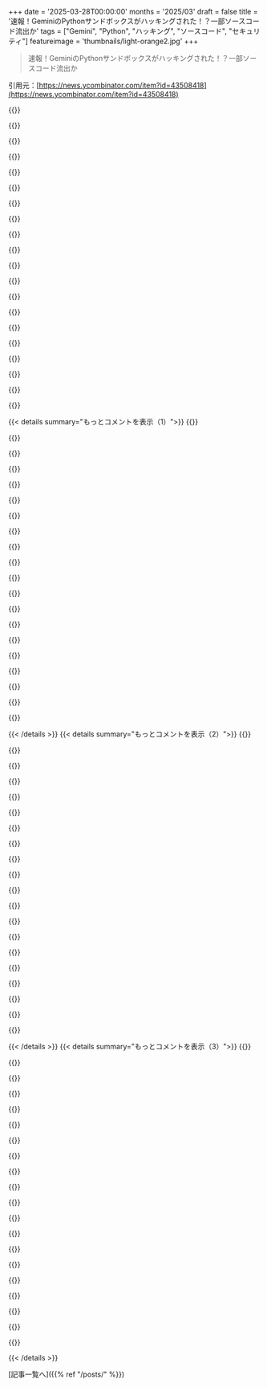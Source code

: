 +++
date = '2025-03-28T00:00:00'
months = '2025/03'
draft = false
title = '速報！GeminiのPythonサンドボックスがハッキングされた！？一部ソースコード流出か'
tags = ["Gemini", "Python", "ハッキング", "ソースコード", "セキュリティ"]
featureimage = 'thumbnails/light-orange2.jpg'
+++

> 速報！GeminiのPythonサンドボックスがハッキングされた！？一部ソースコード流出か

引用元：[https://news.ycombinator.com/item?id=43508418](https://news.ycombinator.com/item?id=43508418)

{{<matomeQuote body="マジか、俺が担当してるシステムじゃん！なんか質問あったら気軽にどうぞ。あくまで個人的な意見で、会社の公式見解じゃないから。" userName="topsycatt" createdAt="2025-03-28T18:34:16" color="">}}

{{<matomeQuote body="サンドボックス環境って結構頻繁に作ったり壊したりするんじゃない？どれくらいの速さで作れるの？<br>必要な時に作るのか、それとも前もって用意してる？<br>もし必要な時に作るなら、ZFSスナップショットで高速化できるか試したことある？" userName="ryao" createdAt="2025-03-28T22:25:11" color="#ff33a1">}}

{{<matomeQuote body="返信遅れてごめん！<br>記事にも書いてある通り、gVisor使ってるんだよね。checkpoint_restoreって機能がマジ優秀で、サンドボックスの起動がめちゃくちゃ速いんだ。ファイルシステムはCoW overlayだし。" userName="topsycatt" createdAt="2025-04-01T14:26:49" color="#ff5733">}}

{{<matomeQuote body="返信ありがと。gVisorの説明を読み間違えてたわ。システムの保護じゃなくて、サンドボックスのファイルシステムを管理するツールだったんだね。面白いツールだ。" userName="ryao" createdAt="2025-04-02T05:11:47" color="#ff5733">}}

{{<matomeQuote body="ZFSって何？Googleのツールっぽくないけど。" userName="dullcrisp" createdAt="2025-03-29T14:43:24" color="">}}

{{<matomeQuote body="https://en.wikipedia.org/wiki/ZFS<br>簡単に言うとファイルシステムだよ。" userName="x-complexity" createdAt="2025-03-29T15:08:09" color="">}}

{{<matomeQuote body="うわー、ZFS信者が来るぞ。" userName="2OEH8eoCRo0" createdAt="2025-03-29T14:46:52" color="">}}

{{<matomeQuote body="ZFS使ってるけど、サンドボックスの状況とは全然違うんじゃない？なんでそれが最適なの？" userName="luke-stanley" createdAt="2025-03-29T09:02:34" color="">}}

{{<matomeQuote body="サンドボックス作る時って毎回ファイル配置するでしょ。ZFS clonesなら同じファイルを何度も参照できるから、環境を作るために必要なメモリ書き込み量が最小限になるんだ。例えばサンドボックスが1GBで、clone操作が1MB以下の書き込みで済むなら、環境を作るための書き込みが1000分の1以下になる。<br>ZFS ARCは同じファイルの読み込みを同じものとして扱うはず。でも普通の作り方だと、ファイルはユニークなものとして扱われる。ZFSならファイルのコピーを1つだけキャッシュすればOK。メモリ使用量が劇的に減る。<br>＞もしZFS clonesを使用すると、Pythonの実行環境を作るのに毎回tarballを展開するよりも明らかに有利。" userName="ryao" createdAt="2025-03-29T17:25:37" color="#ff5c5c">}}

{{<matomeQuote body="さらに下のレイヤーで見ると、LVMスナップショットはファイルシステムに依存しない。" userName="o11c" createdAt="2025-03-29T17:39:36" color="">}}

{{<matomeQuote body="GeminiのインタラクティブなPythonサンドボックスって、思考モデルと相性悪いのかな？2.0 flashだと使えるけど、2.0 flash thinkingとか2.5 proだと使えないみたいなんだよね。" userName="hnuser123456" createdAt="2025-03-28T18:50:30" color="">}}

{{<matomeQuote body="いい質問だね！相性が悪いわけじゃなくて、フローをうまく調整する必要があるんだ。そのプロセスについてはあんまり言えないけど、可能性にはワクワクしてるよ！" userName="topsycatt" createdAt="2025-03-28T18:53:11" color="">}}

{{<matomeQuote body="なるほど、Geminiは思考プロセスの一部としてコードを実行できるんだね。今回の研究のターゲットはそのサンドボックスだったんだ。Gemini Canvasでのコード編集はColabにエクスポートするボタンがあるだけみたいだし。研究のスクショだとチャットで生成されたコードに実行ボタンがあるけど、今はないんだね。でも、期待してるよ。" userName="hnuser123456" createdAt="2025-03-28T19:00:32" color="#45d325">}}

{{<matomeQuote body="Canvasには、このサンドボックス（コンテナは違うけど）と、完全にクライアントサイドのものが混ざってるんだ。「実行」オプションは利用率が低かったから削除されたけど、データ分析のワークフローとか、拡張機能の実行とかにはまだ使われてるよ。基本的には、信頼できないコードをサーバーサイドで実行するための汎用サンドボックスなんだ。" userName="topsycatt" createdAt="2025-03-28T19:14:40" color="#785bff">}}

{{<matomeQuote body="コード例の一般的なクエリに対して、実行ボタンを復活させるように働きかけることはできないかな？人間の言葉の説明が、奇妙なコンピュータコードに変わり、結果の出力になるのを見れるのは、史上最強の教育ツールだと思うんだ。安全にできるなら、キラー機能だよ。" userName="hnuser123456" createdAt="2025-03-29T04:24:05" color="#ff33a1">}}

{{<matomeQuote body="もしかして、この論文読んだことある？<br>https://agent-gen.github.io/" userName="TechDebtDevin" createdAt="2025-03-29T05:23:13" color="">}}

{{<matomeQuote body="へー、いいね。俺もGoogle Bardにデータ可視化が追加された頃、同じようなことやったよ。コード実行機能が導入された時だと思うんだけど。一つ疑問だったのは、ユーザーの”grte”って何の略なんだろう…。ちなみに、ファイルシステムをスクレイピングするために使ったトリックはこれだよ。<br>https://embracethered.com/blog/posts/2024/exploring-google-b..." userName="wunderwuzzi23" createdAt="2025-03-28T22:29:22" color="">}}

{{<matomeQuote body="”runtime”は、Googleの社内ディストリビューションのlibc + binutilsで、モノリシックリポジトリ”google3”内でバイナリをリンクするために使われるんだ。OSからシステムライブラリを分離する必要があるのは、”google3 binaries”がワークステーションと本番サーバーの両方で実行可能であることを保証するため。ワークステーションとサーバーはそれぞれ独自のLinuxディストリビューションを持ってて、時間とともに変化する必要もあるからね。" userName="waych" createdAt="2025-03-29T00:59:18" color="#45d325">}}

{{<matomeQuote body="つまり、一部のツールは2007年くらいの古いglibcで動かざるを得なかったってことだね。" userName="saagarjha" createdAt="2025-03-29T07:56:30" color="">}}

{{<matomeQuote body="IIRC、Googleには、すべてのgoogle3バイナリを6か月以内にリビルドする必要があるポリシーがあるんだ。これにより、チームは古いバージョンのもの（glibcを含む）のサポートを段階的に廃止できる。grteは、移行期間を可能にするために、複数のバージョンをサイドバイサイドでインストールすることをサポートしている（記事中の”v5”）。" userName="waych" createdAt="2025-04-01T00:36:30" color="#45d325">}}

{{< details summary="もっとコメントを表示（1）">}}
{{<matomeQuote body="「Geminiをハッキングしてソースコードをリークした」って、今回の件を正確に表してると思う？" userName="fragmede" createdAt="2025-03-28T18:53:09" color="">}}

{{<matomeQuote body="Google側の人間だけど、タイトルは大げさかな。でも、それは作者の自由だよね。" userName="topsycatt" createdAt="2025-03-28T18:54:33" color="">}}

{{<matomeQuote body="サンドボックス化されたPHPコードって、いつになったら実行できるようになるんだろ？" userName="devdudect" createdAt="2025-03-28T19:07:08" color="">}}

{{<matomeQuote body="できるけど、優先順位が低いんだよね。PHPを使いたい特別な理由でもあるの？" userName="topsycatt" createdAt="2025-03-28T19:20:55" color="">}}

{{<matomeQuote body="＞but that's the author’s prerogative<br>それ、あなたが投稿したんじゃないですか。" userName="koakuma-chan" createdAt="2025-03-28T19:16:33" color="">}}

{{<matomeQuote body="記事のタイトルと全く同じタイトルでHNに投稿したけど、記事のタイトルを書いたのは僕じゃないよ。HNの投稿はリンク先の記事のタイトルと一致させるべきだよね。" userName="topsycatt" createdAt="2025-03-28T19:19:06" color="">}}

{{<matomeQuote body="実際は、誤解を招くタイトルを修正できるようにルールがあるんだ。「誤解を招く場合や、釣りタイトルでない限り、元のタイトルを使用してください。編集しないでください。」<br>https://news.ycombinator.com/newsguidelines.html<br>修正しました。<br>https://news.ycombinator.com/item?id=43509103<br>良心の呵責に感謝します！Googleで働いているから、誤解を招くタイトルを修正すると、利益相反だって批判される可能性があったからね。" userName="dang" createdAt="2025-03-28T19:29:48" color="#45d325">}}

{{<matomeQuote body="ハッカー？それともGoogleの人？" userName="seydor" createdAt="2025-03-28T18:52:54" color="">}}

{{<matomeQuote body="Googleの人だよ。" userName="topsycatt" createdAt="2025-03-28T18:53:26" color="">}}

{{<matomeQuote body="質問：OpenAIにシェアを奪われてるGoogle内部の雰囲気ってどんな感じ？まだOpenAIが勝ったとは言えないけど、Googleは多くのブレークスルーと研究を持っていたのに、シェアで先行してるよね。Googleの製品ポリシーに不満とかある？答えにくいなら答えなくても大丈夫だよ。" userName="onemoresoop" createdAt="2025-03-28T21:08:19" color="#ff5733">}}

{{<matomeQuote body="業界じゃ珍しい意見だけど、消費者にはよくあるよね。GoogleのFlash 2は、企業がOCRとか分類器とか使うのに一番コスパいいんだって。Gemini 2.5も発表されたし、Gemma 3もなかなか。プロダクトはイマイチだけど、技術はマジすごいし、業界でも結構使われてるみたい。個人的にはOpenAIとかAnthropicからGoogleに乗り換えたワークロードも結構あるよ。ただ、すごいモデル出しても、実験モードで出し惜しみしすぎなのが不満かな。" userName="mediaman" createdAt="2025-03-28T22:15:35" color="#ff5c5c">}}

{{<matomeQuote body="GoogleってAI以外にも色々やってる超巨大企業じゃん？　ローンチが遅いって不満もあるけど、マジですげえこと色々仕込んでるって期待してる人もいるし、AI/LLMとかマジどうでもいいって人も結構いるって感じかな。" userName="MyelinatedT" createdAt="2025-03-28T21:51:15" color="">}}

{{<matomeQuote body="昔はGoogleで働きたかったけど、今はどうかなー。ロンドンのオフィスにめっちゃいい庭作ったけど、アプリとかサービスのUXがマジで落ちてる気がする。基本的なミスとか、ありえないくらいヒドイ設計とか、例を挙げればキリがない。" userName="fennecbutt" createdAt="2025-03-29T03:27:25" color="">}}

{{<matomeQuote body="＞基本的なミスとかヒドイ設計とかって､これから改善できる余地があるってことじゃん？<br>昔はFAANGみたいな大企業で働きたかったけど、今はもういいかな。小さい会社だけど'大物'マネジメントがいるようなとこで働いてみて思った。競争激しいし、汚い手も使うし。エンジニアは何をどう作るか全然コントロールできない。無能なマネージャーが決めることばっかり。Architectって肩書はマネージャーの別名で、スキルとかマジ関係ない。今は成果がちゃんと見えて評価される小さい会社とかスタートアップがいいな。" userName="MoonGhost" createdAt="2025-03-29T07:31:01" color="">}}

{{<matomeQuote body="誰もマジで信じてないでしょ。OpenAIは消費者の注目集めてるかもしれないけど、Googleは開発者向けに一番優秀で、コスパ最強で、最速のモデルを提供してるじゃん。" userName="nikcub" createdAt="2025-03-28T21:54:58" color="#ff33a1">}}

{{<matomeQuote body="Googleの人って、数か月後にAssistantをこれに置き換えようとしてるのに、タイマーすら設定できないの気にしてないの？（タイマー設定したって言うけど、ネイティブの時計アプリと連携してないから、ウィンドウから離れたらマジで何も起こらないんだけど。）" userName="Mindwipe" createdAt="2025-03-28T18:49:21" color="#ff5c5c">}}

{{<matomeQuote body="みんな文句言ってるけど、マジで意味わからん。Geminiは100%タイマー設定できるし、Assistantより全然さりげないヒントでできるし。マジで普通に動くよ？なんでみんなできないって言うの？音楽も再生できるし、スマートライトの色も変えられるし。特別な設定とかした覚えもないんだけどな。Pixel 9 pro" userName="iury-sza" createdAt="2025-03-28T19:06:51" color="#785bff">}}

{{<matomeQuote body="マジで何もできない。特にEUの一部の国じゃ、もっと何もできない。タイマーもリマインダーも、カレンダーのイベントも。マジで全部ダメ。もしAssistant殺すなら、Appleに乗り換えるわ。マジで嫌だけど。" userName="7bit" createdAt="2025-03-28T19:06:07" color="">}}

{{<matomeQuote body="試してみたけど、＂Gemini Apps＂を有効にする必要があるね。でも、インタラクションの保存期間が3日じゃなくて3か月、18か月、36か月になるんだ。" userName="GrayShade" createdAt="2025-03-30T10:57:04" color="">}}

{{<matomeQuote body="アシスタントの声が欲しい。Geminiの声マジで嫌い。" userName="nosrepa" createdAt="2025-03-28T23:57:43" color="">}}


{{< /details >}}
{{< details summary="もっとコメントを表示（2）">}}
{{<matomeQuote body="似たようなこと、俺もやってるよ。ChatGPT Code Interpreterの内部ソースコードをGitHubにスクレイピングしてるんだ。→https://github.com/simonw/scrape-openai-code-interpreter　主にPythonのパッケージとかバージョンを確認するのに便利なんだよね。→https://github.com/simonw/scrape-openai-code-interpreter/blo…" userName="simonw" createdAt="2025-03-28T20:04:36" color="#45d325">}}

{{<matomeQuote body="普通にドキュメントにリスト公開して、自動更新するようにすればいいのにね。でも、秘密主義のためには秘密にしておくんだ。" userName="Zopieux" createdAt="2025-03-29T01:27:50" color="">}}

{{<matomeQuote body="秘密ってわけじゃないと思うけど。単に、誰も時間と労力をかけてやってないだけじゃないかな。" userName="aleksiy123" createdAt="2025-03-29T02:28:28" color="">}}

{{<matomeQuote body="それやるメリットって何？" userName="12345hn6789" createdAt="2025-03-29T12:46:24" color="">}}

{{<matomeQuote body="ドキュメントだよ。Code Interpreterでどんな問題が解決できるか、みんなが理解しやすくなる。現状、この機能の最高のドキュメントが、俺のハックで作ったGitHubリポジトリってのが笑える。" userName="simonw" createdAt="2025-03-29T22:57:56" color="#ff5c5c">}}

{{<matomeQuote body="それは良い指摘だね。担当者に話して、何かできるか確認してみるよ。" userName="topsycatt" createdAt="2025-04-01T14:30:11" color="">}}

{{<matomeQuote body="このパッケージリスト（とサンドボックスの制限）を使って、機能の分類を作ってみたよ。→https://gist.github.com/trbielec/a00a58fa97a232bef8984cc8d01…" userName="fudged71" createdAt="2025-03-29T17:58:17" color="#38d3d3">}}

{{<matomeQuote body="Geminiをハックしてソースコードをリークって言うけど、実際は“Googleのセキュリティチームの助けを借りてGeminiで遊んで、何もリークしなかった”ってことだよね。" userName="lqstuart" createdAt="2025-03-29T05:21:48" color="">}}

{{<matomeQuote body="この記事を読む前に、このコメントを読んでおけばよかった。" userName="worldsavior" createdAt="2025-04-02T14:22:59" color="">}}

{{<matomeQuote body="＞意図せず、機密性の高い内部プロトコルが流出した<br>GitHubにあるなら、そんなに機密じゃないんじゃない？→https://github.com/ezequielpereira/GAE-RCE/tree/master/proto…" userName="parliament32" createdAt="2025-03-28T21:48:01" color="">}}

{{<matomeQuote body="それも脆弱性を突いて公開されたんだよね。" userName="saagarjha" createdAt="2025-03-29T07:59:33" color="">}}

{{<matomeQuote body="でも、彼らがリーク/公開したわけじゃないってことじゃん。批判する意味ないよ。今回の脱出で機密写真がリークしたわけじゃないし。すでに公開されてたものを再公開しただけ。写真がAIに秘密で渡されたわけじゃないから、再公開しても秘密を侵害したことにはならないよね。Githubと変わらないじゃん。ちなみに俺はAI擁護派じゃないよ。AIは毎日何百万回も著作権侵害してると思ってる。" userName="Brian_K_White" createdAt="2025-03-29T15:16:06" color="#45d325">}}

{{<matomeQuote body="記事が批判してたんだよ。" userName="Brian_K_White" createdAt="2025-03-30T04:27:38" color="">}}

{{<matomeQuote body="記事が作者を批判してたってこと？よくわかんない。" userName="saagarjha" createdAt="2025-03-30T05:47:44" color="">}}

{{<matomeQuote body="記事かリークの作者が、リークによって極秘のプロトタイプが暴露されたって言ってたんだよ。<br>俺はそれを記事が間違ってるって言ってたんだけど、半分間違ってたわ。<br>AIが公開ソースから入手したものをAIが公開したと思ってたんだよね。そしたらAIが秘密を漏らしたことにはならないじゃん。でも、AIが内部情報を公開したのはリークだし、機密情報の公開になるわ。たとえ他の場所で同じものが公開されてたとしてもね。" userName="Brian_K_White" createdAt="2025-03-30T06:19:39" color="">}}

{{<matomeQuote body="ハッキングの定義が緩くなってるよね。これってsandboxが本来の役割を果たしてるだけで、機密情報が盗まれたわけじゃないじゃん…" userName="tgtweak" createdAt="2025-03-28T20:40:33" color="">}}

{{<matomeQuote body="クールな記事だね。でも、大きな脆弱性ってわけじゃないよね。Googleがセキュリティを意識してるってことなんだろうけど。(会社のポリシーで機密扱いになってるって言ってたから、カウントされるんだろうけど、明らかに脆弱性ってよりは「技術的に脆弱性」って感じがする。)" userName="bluelightning2k" createdAt="2025-03-28T21:23:35" color="">}}

{{<matomeQuote body="組み込みの”strings”コマンドでバイナリからファイル名を抽出するのって、ハッキング/クラッキングとは言えないよね。<br>皮肉なことにGeminiのソースコードを手に入れても価値はないかもね。でも、モデルの学習に使われたコーパスにアクセスできたら面白かったかも（多くの人が疑問に思ってるけど…）。" userName="jll29" createdAt="2025-03-28T20:38:26" color="#785bff">}}

{{<matomeQuote body="＞but if you had found/obtained access to the corpus that the model was pre-trained with, that would have been kind of interesting<br>＞定義上、その入力は重みに圧縮されるんだよね。LLMのトレーニングは基本的に一方通行の（非可逆な）圧縮だって証明があるはずだから、元に戻す方法はないんじゃないかな？" userName="dvt" createdAt="2025-03-28T22:17:14" color="">}}

{{<matomeQuote body="オリジナルじゃないけど、ほとんど何でもできるくらいのコピーって感じだな。LLMとか他のネットの歴史が示すように、そこまで劣化してないこと多いし。" userName="jdiff" createdAt="2025-03-29T00:29:14" color="#ff5733">}}


{{< /details >}}
{{< details summary="もっとコメントを表示（3）">}}
{{<matomeQuote body="こいつら、これらのproto descriptorとか、他の多くが7年前にgithubでリークされてたことに気づかなかったのかな？<br>＞https://github.com/ezequielpereira/GAE-RCE/tree/master/proto…”" userName="jeffbee" createdAt="2025-03-28T21:11:40" color="">}}

{{<matomeQuote body="Googleがかなりセキュアだってことがわかるのはマジでおもろい。ほとんどの会社はこんなにうまくいかないと思う。" userName="theLiminator" createdAt="2025-03-28T20:36:15" color="#ff5733">}}

{{<matomeQuote body="そうそう、記事にも”Google Security Teamの協力のもと”って書いてあるし、協力的な感じで、完全なブラックボックスハッキングってわけじゃないよね。" userName="kccqzy" createdAt="2025-03-28T21:02:42" color="#785bff">}}

{{<matomeQuote body="ラスベガスみたいな派手な場所でやってる”LLM bugSWAT”イベントは、積極的なセキュリティred teamingへのコミットメントの証だね。<br>なんでセキュリティカンファレンスはベガスに惹かれるんだろう。個人的にはカンファレンスやるにはマジで嫌な場所だと思う。" userName="commandersaki" createdAt="2025-03-29T00:47:05" color="">}}

{{<matomeQuote body="真面目すぎるやつらを排除するのはむしろ良いことじゃん。ベガスを嫌う人と、red teamingを嫌う人って結構被ってると思う（まともな人間が攻撃とか悪用のテクニックを知ってるわけない、みたいな）。" userName="lmm" createdAt="2025-03-29T07:28:34" color="">}}

{{<matomeQuote body="皮肉なことに、ベガスはゲーム会場で不正をするやつらに厳しい目を向けてるんだよね。運営側は攻撃に対してかなり攻撃的。<br>BSidesみたいなセキュリティカンファレンスは世界中で開催されてて、red teaming的な活動も受け入れられてる。ベガスから多様化して、ボルダーみたいな景色がいい場所がいいな。" userName="commandersaki" createdAt="2025-03-29T08:35:50" color="">}}

{{<matomeQuote body="イベントスペースとホテルが比較的安いからね。大規模なカンファレンスを開催できる都市を見つけるのは難しいんだよ。" userName="zem" createdAt="2025-03-29T01:03:50" color="#785bff">}}

{{<matomeQuote body="何がわからないの？ベガスは文字通りカンファレンスのために作られたんだよ。" userName="desmosxxx" createdAt="2025-03-29T01:15:41" color="#38d3d3">}}

{{<matomeQuote body="マジそれな。めっちゃわかる。" userName="hashstring" createdAt="2025-03-29T01:04:50" color="#ff5733">}}

{{<matomeQuote body="それ、自分で答えちゃってるじゃん。" userName="numbsafari" createdAt="2025-03-29T00:56:02" color="">}}

{{<matomeQuote body="reInventはベガスで開催中。" userName="scudsworth" createdAt="2025-03-29T01:28:44" color="">}}

{{<matomeQuote body="sandboxをハックしたけど、何もリークしてないってオチ。記事としては面白いけどね。" userName="ein0p" createdAt="2025-03-28T18:52:18" color="">}}

{{<matomeQuote body="sandboxにあった内部protoファイルをリークしたらしいよ。セキュリティチームはsandboxの中身を全部チェックして、機密情報はないって判断したんだけどね。どうやら、セキュリティレビューのプロセスがうまくいってなかったみたい。あとは、blaze build systemが優秀すぎて、手順を忘れちゃってたのかもね。" userName="kccqzy" createdAt="2025-03-28T18:56:18" color="#ff5c5c">}}

{{<matomeQuote body="＞that contained lots of internal proto files<br>Google Chromeにもあるけどね。" userName="charcircuit" createdAt="2025-03-28T19:52:25" color="">}}

{{<matomeQuote body="いやいや、レベルが違うって。Chromium固有のAPIエンドポイントのprotoファイルと、google3のprotoファイルがあるんだよ。後者はGoogleのサーバーサイドのアーキテクチャに関する秘密を暴露しかねないけど、前者はChromium関連のコンポーネントに関する情報だけ。" userName="kccqzy" createdAt="2025-03-28T21:05:37" color="#45d325">}}

{{<matomeQuote body="えー、リークされた情報を見たかったなー。まあいいか。ナイスな発見と分析！prompt injectionみたいな問題がLLMにとってどれだけ重要か、最近気づいたんだよね。ローカルLLMしか興味ないから関係ないと思ってたけど。AIエージェントがネットから情報を収集するときにハッキングされる可能性があるってことか。マジか、ヤバくね？" userName="fpgaminer" createdAt="2025-03-28T18:35:11" color="#45d325">}}

{{<matomeQuote body="＞reading the wrong thing from the wrong backalley of the internet, and suddenly they are taken over by a mind virus of sorts. What a wild future.<br>それ、もうすでにインターネットで起きてるじゃん。" userName="20after4" createdAt="2025-03-28T19:25:47" color="">}}

{{<matomeQuote body="ネットで人がおかしくなるのを見てると、スノウ・クラッシュを思い出すわ。" userName="tcoff91" createdAt="2025-03-28T19:54:44" color="">}}

{{<matomeQuote body="最近AI関連で見た最高の文章：<br>”””AIアシスタントとかが普及するにつれて、セキュリティがちゃんと確保されてるかって問題が出てくるよね。セキュリティの基本原則を忘れちゃったみたいで、新しい脆弱性が生まれてるんだよ。”””<br>今回の件とか、色々あるよね。コピー＆ペースト開発が心配だわ。" userName="Cymatickot" createdAt="2025-03-29T09:52:52" color="#785bff">}}

{{<matomeQuote body="めっちゃ面白い記事じゃん！<br>＞でもさ、これらのファイルってGoogleがユーザーデータを分類するために使ってる内部カテゴリーなんだよね。<br>どんな分類なのかマジで気になる。せめて一つ例を教えてよ。例えば、”自閉症を持ってる”とか、”ユーザーの電話番号”みたいな感じ？" userName="qwertox" createdAt="2025-03-28T21:52:53" color="#785bff">}}


{{< /details >}}


[記事一覧へ]({{% ref "/posts/" %}})
